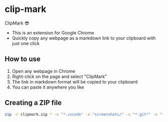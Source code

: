# clip-mark
ClipMark 😎

- This is an extension for Google Chrome
- Quickly copy any webpage as a markdown link to your clipboard with just one click

## How to use

1. Open any webpage in Chrome
2. Right-click on the page and select "ClipMark"
3. The link in markdown format will be copied to your clipboard
4. You can paste it anywhere you like

## Creating a ZIP file

```bash
zip -r clipmark.zip * -x "*.vscode" -x "screenshots/" -x "*.git*" -x "*.DS_Store"
```
